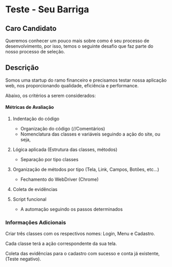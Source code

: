 # Teste - Seu Barriga


## Caro Candidato

Queremos conhecer um pouco mais sobre como é seu processo de desenvolvimento, por isso, temos o seguinte desafio que faz parte do nosso processo de seleção. 


## Descrição

Somos uma startup do ramo financeiro e precisamos testar nossa aplicação web, nos proporcionando qualidade, eficiência e performance.


Abaixo, os critérios a serem considerados:

#### Métricas de Avaliação



1. Indentação do código
    * Organização do código (//Comentários)
    * Nomenclatura das classes e variáveis seguindo a ação do site, ou seja, 
                
2. Lógica aplicada (Estrutura das classes, métodos)
    * Separação por tipo classes
                

3. Organização de métodos por tipo (Tela, Link, Campos, Botões, etc...)
    * Fechamento do WebDriver (Chrome)

4. Coleta de evidências


5. Script funcional
    * A automação seguindo os passos determinados

                
### Informações Adicionais

Criar três classes com os respectivos nomes: Login, Menu e Cadastro.

Cada classe terá a ação correspondente da sua tela.

Coleta das evidências para o cadastro com sucesso e conta já existente, (Teste negativo).
